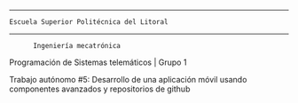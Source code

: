 ___________________________________________________________________
    Escuela Superior Politécnica del Litoral
___________________________________________________________________
          Ingeniería mecatrónica

Programación de Sistemas telemáticos | Grupo 1

Trabajo autónomo #5: Desarrollo de una aplicación móvil usando 
                     componentes avanzados y repositorios de github
